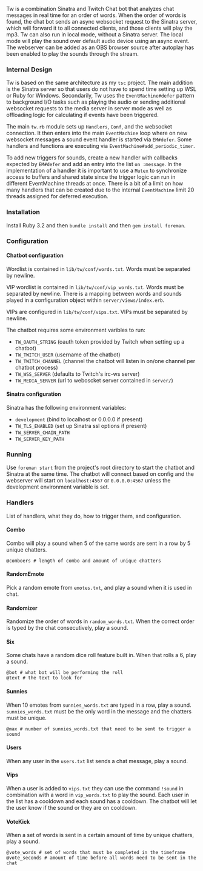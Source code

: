 Tw is a combination Sinatra and Twitch Chat bot that analyzes chat messages in real time for an order of words. When the order of words is found, the chat bot sends an async websocket request to the Sinatra server, which will forward it to all connected clients, and those clients will play the mp3. Tw can also run in local mode, without a Sinatra server. The local mode will play the sound over default audio device using an async event. The webserver can be added as an OBS browser source after autoplay has been enabled to play the sounds through the stream.

### Internal Design

Tw is based on the same architecture as my `tsc` project. The main addition is the Sinatra server so that users do not have to spend time setting up WSL or Ruby for Windows. Secondarily, Tw uses the `EventMachine#defer` pattern to background I/O tasks such as playing the audio or sending additional websocket requests to the media server in server mode as well as offloading logic for calculating if events have been triggered.

The main `tw.rb` module sets up `Handlers`, `Conf`, and the websocket connection. It then enters into the main `EventMachine` loop where on new websocket messages a sound event handler is started via `EM#defer`. Some handlers and functions are executing via `EventMachine#add_periodic_timer`.

To add new triggers for sounds, create a new handler with callbacks expected by `EM#defer` and add an entry into the list `on :message`. In the implementation of a handler it is important to use a `Mutex` to synchronize access to buffers and shared state since the trigger logic can run in different EventMachine threads at once. There is a bit of a limit on how many handlers that can be created due to the internal `EventMachine` limit 20 threads assigned for deferred execution.

### Installation

Install Ruby 3.2 and then `bundle install` and then `gem install foreman`.

### Configuration

#### Chatbot configuration

Wordlist is contained in `lib/tw/conf/words.txt`. Words must be separated by newline.

VIP wordlist is contained in `lib/tw/conf/vip_words.txt`. Words must be separated by newline. There is a mapping between words and sounds played in a configuration object within `server/views/index.erb`.

VIPs are configured in `lib/tw/conf/vips.txt`. VIPs must be separated by newline.

The chatbot requires some environment varibles to run:
* `TW_OAUTH_STRING` (oauth token provided by Twitch when setting up a chatbot)
* `TW_TWITCH_USER` (username of the chatbot)
* `TW_TWITCH_CHANNEL` (channel the chatbot will listen in on/one channel per chatbot process)
* `TW_WSS_SERVER` (defaults to Twitch's irc-ws server)
* `TW_MEDIA_SERVER` (url to weboscket server contained in `server/`)

#### Sinatra configuration

Sinatra has the following environment variables:
* `development` (bind to localhost or 0.0.0.0 if present)
* `TW_TLS_ENABLED` (set up Sinatra ssl options if present)
* `TW_SERVER_CHAIN_PATH`
* `TW_SERVER_KEY_PATH`

### Running

Use `foreman start` from the project's root directory to start the chatbot and Sinatra at the same time. The chatbot will connect based on config and the webserver will start on `localhost:4567` or `0.0.0.0:4567` unless the development environment variable is set.

### Handlers

List of handlers, what they do, how to trigger them, and configuration.

#### Combo

Combo will play a sound when 5 of the same words are sent in a row by 5 unique chatters.

```
@comboers # length of combo and amount of unique chatters
```

#### RandomEmote

Pick a random emote from `emotes.txt`, and play a sound when it is used in chat.

#### Randomizer

Randomize the order of words in `random_words.txt`. When the correct order is typed by the chat consecutively, play a sound.

#### Six

Some chats have a random dice roll feature built in. When that rolls a 6, play a sound.

```
@bot # what bot will be performing the roll
@text # the text to look for
```

#### Sunnies

When 10 emotes from `sunnies_words.txt` are typed in a row, play a sound. `sunnies_words.txt` must be the only word in the message and the chatters must be unique.

```
@max # number of sunnies_words.txt that need to be sent to trigger a sound
```

#### Users

When any user in the `users.txt` list sends a chat message, play a sound.

#### Vips

When a user is added to `vips.txt` they can use the command `!sound` in combination with a word in `vip_words.txt` to play the sound. Each user in the list has a cooldown and each sound has a cooldown. The chatbot will let the user know if the sound or they are on cooldown.

#### VoteKick

When a set of words is sent in a certain amount of time by unique chatters, play a sound.

```
@vote_words # set of words that must be completed in the timeframe
@vote_seconds # amount of time before all words need to be sent in the chat
```
